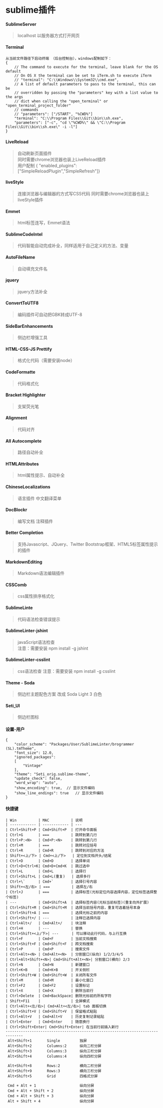 # sublime插件

#### SublimeServer
>localhost 以服务器方式打开网页

#### Terminal
```
从当前文件路径下启动终端 （后台控制台），windows配制如下：
{
    // The command to execute for the terminal, leave blank for the OS default
    // On OS X the terminal can be set to iTerm.sh to execute iTerm
    // "terminal": "C:\\Windows\\System32\\cmd.exe",
    // A list of default parameters to pass to the terminal, this can be
    // overridden by passing the "parameters" key with a list value to the args
    // dict when calling the "open_terminal" or "open_terminal_project_folder"
    // commands
    // "parameters": ["/START", "%CWD%"]
    "terminal": "C:\\Program Files\\Git\\bin\\sh.exe",
    "parameters": ["-c", "cd \"%CWD%\" && \"C:\\Program Files\\Git\\bin\\sh.exe\" -i -l"]
}
```

#### LiveReload
>自动刷新页面插件    
>同时需要chrome浏览器也装上LiveReload插件    
>用户配制 \{ "enabled_plugins": \["SimpleReloadPlugin","SimpleRefresh"\]\}

#### liveStyle
>连接浏览器与编辑器的方式写CSS代码
>同时需要chrome浏览器也装上liveStyle插件

#### Emmet
>html标签连写，Emmet语法

#### SublimeCodeIntel
>代码智能自动完成补全，同样适用于自己定义的方法、变量

#### AutoFileName
>自动填充文件名

#### jquery
>jquery方法补全

#### ConvertToUTF8
>编码插件可自动把GBK转成UTF-8

#### SideBarEnhancements
>侧边栏增强工具

#### HTML-CSS-JS Prettify
>格式化代码（需要安装node）

#### CodeFormatte
>代码格式化

#### Bracket Highlighter
>支架荧光笔

#### Alignment
>代码对齐

#### All Autocomplete
>路径自动补全

#### HTMLAttributes
>html属性提示、自动补全

#### ChineseLocalizations
>语言插件   中文翻译菜单

#### DocBlockr
>编写文档 注释插件

#### Better Completion
>支持Javascript、JQuery、Twitter Bootstrap框架、HTML5标签属性提示的插件

#### MarkdownEditing
>Markdown语法编辑插件

#### CSSComb
>css属性排序格式化

#### SublimeLinte
>代码语法检查错误提示

#### SublimeLinter-jshint
>javaScript语法检查   
>注意：需要安装 npm install -g jshint

#### SublimeLinter-csslint
>css语法检查
>注意：需要安装 npm install -g csslint

#### Theme - Soda
>侧边栏主题配色方案   改成   Soda Light 3 白色

#### Seti_UI
>侧边栏图标

#### 设置-用户
```
{
    "color_scheme": "Packages/User/SublimeLinter/brogrammer (SL).tmTheme",
    "font_size": 12.0,
    "ignored_packages":
    [
        "Vintage"
    ],
    "theme": "Seti_orig.sublime-theme",
    "update_check": false,
    "word_wrap": "auto",
    "show_encoding": true,  // 显示文件编码
    "show_line_endings": true   // 显示文件编码
}
```

#### 快捷键
```
| Win          | MAC          | 说明
| ------------ | ------------ | ---
| Ctrl+Shift+P | Cmd+Shift+P  | 打开命令面板
| Ctrl+G       | ===          | 跳转到第几行
| Ctrl+P:<N>   | Cmd+P:<N>    | 跳转到第几行
| Ctrl+M       | ===          | 跳转对应括号
| Ctrl+R       | Cmd+R        | 跳转到对应的方法
| Shift+<上/下> | Cmd+<上/下>   | 定位到文档开头/结尾
| Ctrl+D       | Cmd+D        | 选择单词
| Ctrl+D+Ctrl+K| Cmd+D+Cmd+K  | 跳过选中
| Ctrl+L       | Cmd+L        | 选择行
| Ctrl+Shift+L | Cmd+L(重复)   | 选择多行
| Ctrl+\`      | Cmd+`        | 选择引号内容
| Shift+<左/右> | ===          | 选择左/右
| Ctrl+J       | ===          | 选择标签(光标定位内容选择内容，定位标签选择整个标签)
| ---          | Cmd+Shift+A  | 选择标签内容(光标当前标签)(重复向外扩展)
| Ctrl+Shift+M | Cmd+Shift+M  | 选择当前括号内容，重复可选着括号本身
| Ctrl+Shift+A | ===          | 选择光标之前的内容
| Ctrl+Shift+/ | ---          | 注释已选择内容
| Ctrl+Alt+/   | Cmd+Alt+/    | 块注释
| Ctrl+H       | ---          | 替换
| Ctrl+Shift+<上/下>| ---      | 可以移动此行代码，与上行互换
| Ctrl+F       | Cmd+F        | 当前文档搜索
| Ctrl+Shift+F | Cmd+Shift+F  | 跨文档搜索
| Ctrl+P       | Cmd+P        | 搜索文件
| Ctrl+Alt+<N> | Cmd+Alt+<N>  | 分割窗口(纵向) 1/2/3/4/5
| Ctrl+Alt+Shift+<N>| Cmd+Shift+Alt+<N>| 分割窗口(横向) 2/3
| Ctrl+N       | Cmd+N        | 新建窗口
| Ctrl+K+B     | Cmd+K+B      | 开关侧栏
| Ctrl+Shift+W | Cmd+Shift+W  | 关闭所有文件
| Ctrl+M       | Cmd+M        | 最小化窗口
| Ctrl+F2      | Cmd+F2       | 设置标记
| Ctrl+X       | Cmd+X        | 删除当前行
| Ctrl+Delete  | Cmd+BackSpace| 删除光标前的所有字符
| Shift+F11    |              | 全屏模式
| Ctrl+Alt+<左/右>| Cmd+Alt+<左/右>| tab 面板切换
| Ctrl+Shift+V | Cmd+Shift+V  | 保留格式粘贴
| Ctrl+Alt+V   | Cmd+Alt+V    | 历史复制记录粘贴
| Ctrl+Enter   | Cmd+Enter    | 随意换行
| Ctrl+Shift+Enter| Cmd+Shift+Enter| 在当前行前插入新行
------------------------------------------------------------------------------
 Alt+Shift+1       Single         独屏               
 Alt+Shift+2       Columns:2      纵向二栏分屏        
 Alt+Shift+3       Columns:3      纵向三栏分屏        
 Alt+Shift+4       Columns:4      纵向四栏分屏        

 Alt+Shift+8       Rows:2         横向二栏分屏        
 Alt+Shift+9       Rows:3         横向三栏分屏
 Alt+Shift+5       Grid           四格式分屏

 Cmd + Alt + 1                    纵向分屏
 Cmd + Alt + Shift + 2            纵向分屏
 Cmd + Alt + Shift + 3            纵向分屏
 Alt + Shift + 4                  纵向分屏
```




